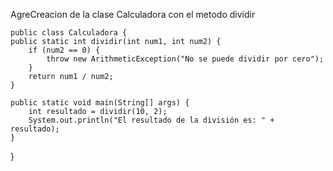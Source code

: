 AgreCreacion de la clase Calculadora con el metodo dividir

    public class Calculadora {
    public static int dividir(int num1, int num2) {
        if (num2 == 0) {
            throw new ArithmeticException("No se puede dividir por cero");
        }
        return num1 / num2;
    }

    public static void main(String[] args) {
        int resultado = dividir(10, 2);
        System.out.println("El resultado de la división es: " + resultado);
    }
}
